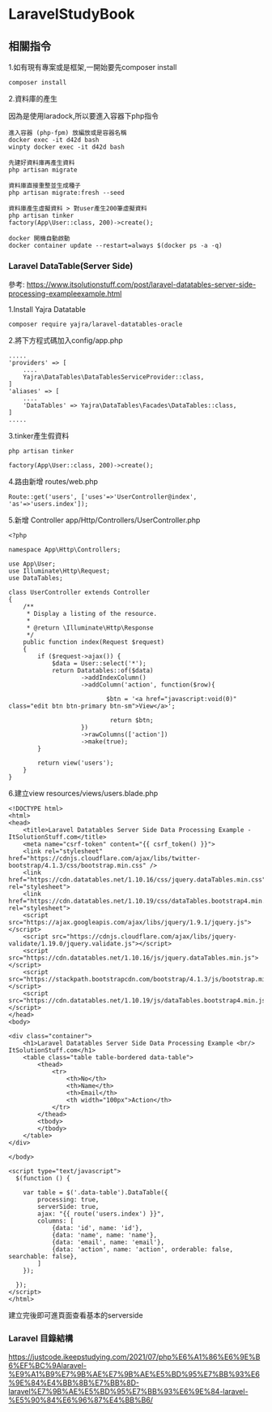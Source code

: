 # LaravelStudyBook

相關指令
--
1.如有現有專案或是框架,一開始要先composer install
```
composer install
```

2.資料庫的產生   

因為是使用laradock,所以要進入容器下php指令    
```
進入容器 (php-fpm) 放編放或是容器名稱
docker exec -it d42d bash  
winpty docker exec -it d42d bash

先建好資料庫再產生資料   
php artisan migrate

資料庫直接重整並生成種子
php artisan migrate:fresh --seed

資料庫產生虛擬資料 > 對user產生200筆虛擬資料
php artisan tinker
factory(App\User::class, 200)->create(); 

docker 開機自動啟動 
docker container update --restart=always $(docker ps -a -q)
```



### Laravel DataTable(Server Side)
參考: https://www.itsolutionstuff.com/post/laravel-datatables-server-side-processing-exampleexample.html

1.Install Yajra Datatable
```
composer require yajra/laravel-datatables-oracle
```

2.將下方程式碼加入config/app.php
```
.....
'providers' => [
	....
	Yajra\DataTables\DataTablesServiceProvider::class,
]
'aliases' => [
	....
	'DataTables' => Yajra\DataTables\Facades\DataTables::class,
]
.....
```

3.tinker產生假資料
```
php artisan tinker

factory(App\User::class, 200)->create();
```
4.路由新增
routes/web.php
```
Route::get('users', ['uses'=>'UserController@index', 'as'=>'users.index']);
```

5.新增 Controller
app/Http/Controllers/UserController.php
```
<?php
       
namespace App\Http\Controllers;
       
use App\User;
use Illuminate\Http\Request;
use DataTables;
       
class UserController extends Controller
{
    /**
     * Display a listing of the resource.
     *
     * @return \Illuminate\Http\Response
     */
    public function index(Request $request)
    {
        if ($request->ajax()) {
            $data = User::select('*');
            return Datatables::of($data)
                    ->addIndexColumn()
                    ->addColumn('action', function($row){
     
                           $btn = '<a href="javascript:void(0)" class="edit btn btn-primary btn-sm">View</a>';
       
                            return $btn;
                    })
                    ->rawColumns(['action'])
                    ->make(true);
        }
        
        return view('users');
    }
}
```
6.建立view
resources/views/users.blade.php
```
<!DOCTYPE html>
<html>
<head>
    <title>Laravel Datatables Server Side Data Processing Example - ItSolutionStuff.com</title>
    <meta name="csrf-token" content="{{ csrf_token() }}">
    <link rel="stylesheet" href="https://cdnjs.cloudflare.com/ajax/libs/twitter-bootstrap/4.1.3/css/bootstrap.min.css" />
    <link href="https://cdn.datatables.net/1.10.16/css/jquery.dataTables.min.css" rel="stylesheet">
    <link href="https://cdn.datatables.net/1.10.19/css/dataTables.bootstrap4.min.css" rel="stylesheet">
    <script src="https://ajax.googleapis.com/ajax/libs/jquery/1.9.1/jquery.js"></script>  
    <script src="https://cdnjs.cloudflare.com/ajax/libs/jquery-validate/1.19.0/jquery.validate.js"></script>
    <script src="https://cdn.datatables.net/1.10.16/js/jquery.dataTables.min.js"></script>
    <script src="https://stackpath.bootstrapcdn.com/bootstrap/4.1.3/js/bootstrap.min.js"></script>
    <script src="https://cdn.datatables.net/1.10.19/js/dataTables.bootstrap4.min.js"></script>
</head>
<body>
    
<div class="container">
    <h1>Laravel Datatables Server Side Data Processing Example <br/> ItSolutionStuff.com</h1>
    <table class="table table-bordered data-table">
        <thead>
            <tr>
                <th>No</th>
                <th>Name</th>
                <th>Email</th>
                <th width="100px">Action</th>
            </tr>
        </thead>
        <tbody>
        </tbody>
    </table>
</div>
   
</body>
   
<script type="text/javascript">
  $(function () {
    
    var table = $('.data-table').DataTable({
        processing: true,
        serverSide: true,
        ajax: "{{ route('users.index') }}",
        columns: [
            {data: 'id', name: 'id'},
            {data: 'name', name: 'name'},
            {data: 'email', name: 'email'},
            {data: 'action', name: 'action', orderable: false, searchable: false},
        ]
    });
    
  });
</script>
</html>
```
建立完後即可進頁面查看基本的serverside
### Laravel 目錄結構
https://justcode.ikeepstudying.com/2021/07/php%E6%A1%86%E6%9E%B6%EF%BC%9Alaravel-%E9%A1%B9%E7%9B%AE%E7%9B%AE%E5%BD%95%E7%BB%93%E6%9E%84%E4%BB%8B%E7%BB%8D-laravel%E7%9B%AE%E5%BD%95%E7%BB%93%E6%9E%84-laravel-%E5%90%84%E6%96%87%E4%BB%B6/
